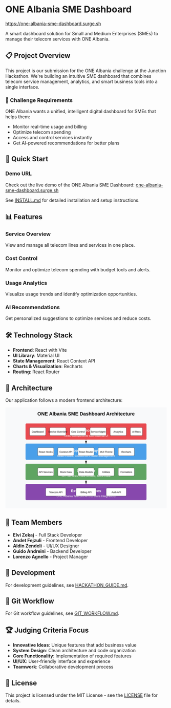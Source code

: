 # ONE Albania SME Dashboard

https://one-albania-sme-dashboard.surge.sh

A smart dashboard solution for Small and Medium Enterprises (SMEs) to manage their telecom services with ONE Albania.

## 📋 Project Overview

This project is our submission for the ONE Albania challenge at the Junction Hackathon. We're building an intuitive SME dashboard that combines telecom service management, analytics, and smart business tools into a single interface.

### 🎯 Challenge Requirements

ONE Albania wants a unified, intelligent digital dashboard for SMEs that helps them:
- Monitor real-time usage and billing
- Optimize telecom spending
- Access and control services instantly
- Get AI-powered recommendations for better plans

## 🚀 Quick Start

### Demo URL

Check out the live demo of the ONE Albania SME Dashboard:
[one-albania-sme-dashboard.surge.sh](https://one-albania-sme-dashboard.surge.sh)

See [INSTALL.md](INSTALL.md) for detailed installation and setup instructions.

## 📊 Features

### Service Overview
View and manage all telecom lines and services in one place.

### Cost Control
Monitor and optimize telecom spending with budget tools and alerts.

### Usage Analytics
Visualize usage trends and identify optimization opportunities.

### AI Recommendations
Get personalized suggestions to optimize services and reduce costs.

## 🛠️ Technology Stack

- **Frontend**: React with Vite
- **UI Library**: Material UI
- **State Management**: React Context API
- **Charts & Visualization**: Recharts
- **Routing**: React Router

## 🧠 Architecture

Our application follows a modern frontend architecture:

![Architecture Diagram](public/architecture-diagram.svg)

## 👥 Team Members

- **Elvi Zekaj** - Full Stack Developer
- **Andet Fejzuli** - Frontend Developer
- **Aldin Zendeli** - UI/UX Designer
- **Guido Andreini** - Backend Developer
- **Lorenzo Agnello** - Project Manager

## 📝 Development

For development guidelines, see [HACKATHON_GUIDE.md](HACKATHON_GUIDE.md).

## 🔄 Git Workflow

For Git workflow guidelines, see [GIT_WORKFLOW.md](GIT_WORKFLOW.md).

## 🏆 Judging Criteria Focus

- **Innovative Ideas**: Unique features that add business value
- **System Design**: Clean architecture and code organization
- **Core Functionality**: Implementation of required features
- **UI/UX**: User-friendly interface and experience
- **Teamwork**: Collaborative development process

## 📄 License

This project is licensed under the MIT License - see the [LICENSE](LICENSE) file for details.
